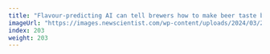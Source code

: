 ```yaml
---
title: "Flavour-predicting AI can tell brewers how to make beer taste better"
imageUrl: "https://images.newscientist.com/wp-content/uploads/2024/03/26151256/SEI_197492060.jpg?width=788"
index: 203
weight: 203
---
```

